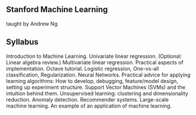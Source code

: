Stanford Machine Learning 
------------
taught by Andrew Ng

Syllabus
------------

Introduction to Machine Learning. Univariate linear regression. (Optional: Linear algebra review.)
Multivariate linear regression. Practical aspects of implementation. Octave tutorial.
Logistic regression, One-vs-all classification, Regularization.
Neural Networks.
Practical advice for applying learning algorithms: How to develop, debugging, feature/model design, setting up experiment structure.
Support Vector Machines (SVMs) and the intuition behind them.
Unsupervised learning: clustering and dimensionality reduction.
Anomaly detection.
Recommender systems.
Large-scale machine learning. An example of an application of machine learning.
